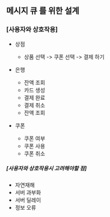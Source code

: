 ## 메시지 큐 를 위한 설계

### **[사용자와 상호작용]**
- 상점
  - 상품 선택 -> 쿠폰 선택 -> 결제 하기

- 은행
  - 잔액 조회
  - 카드 생성
  - 결제 완료
  - 결제 취소
  - 잔액 조회
- 쿠폰
  - 쿠폰 여부
  - 쿠폰 사용
  - 쿠폰 취소

##### *[사용자와 상호작용시 고려해야할 점]*
- 자연재해
- 서버 과부화
- 서버 딜레이
- 정보 오류